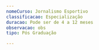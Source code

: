 ```yaml
---
nomeCurso: Jornalismo Esportivo
classificacao: Especialização
duracao: Pode ser de 4 a 12 meses
observacao: obs
tipo: Pós Graduação

---
```


